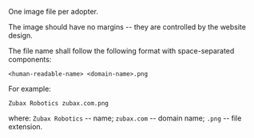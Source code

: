 One image file per adopter.

The image should have no margins -- they are controlled by the website design.

The file name shall follow the following format with space-separated components:

    <human-readable-name> <domain-name>.png

For example:

    Zubax Robotics zubax.com.png

where: `Zubax Robotics` -- name; `zubax.com` -- domain name; `.png` -- file extension.

